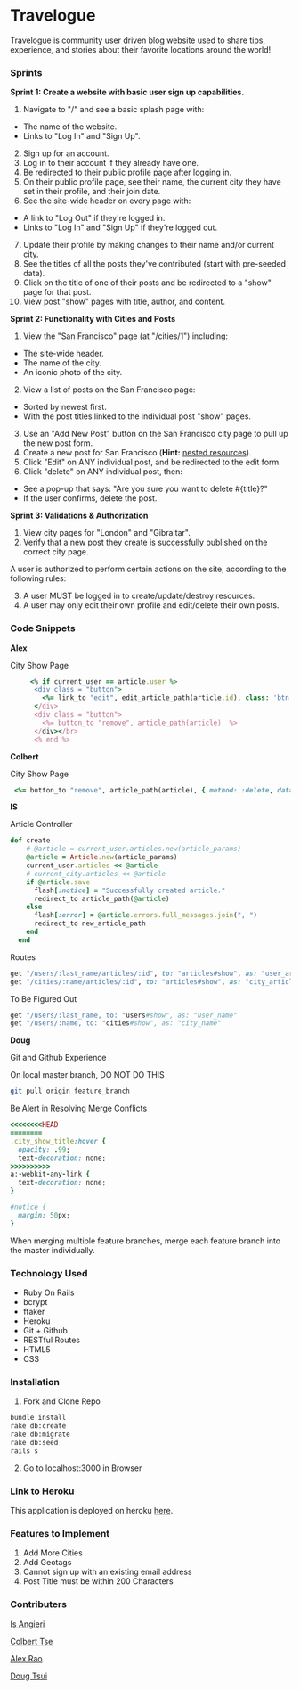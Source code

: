 # Travelogue

Travelogue is community user driven blog website used to share tips, experience, and stories about their favorite locations around the world!

### Sprints
**Sprint 1: Create a website with basic user sign up capabilities.**
1. Navigate to "/" and see a basic splash page with:
  * The name of the website.
  * Links to "Log In" and "Sign Up".
2. Sign up for an account.
1. Log in to their account if they already have one.
1. Be redirected to their public profile page after logging in.
1. On their public profile page, see their name, the current city they have set in their profile, and their join date.
1. See the site-wide header on every page with:
  * A link to "Log Out" if they're logged in.
  * Links to "Log In" and "Sign Up" if they're logged out.
7. Update their profile by making changes to their name and/or current city.
1. See the titles of all the posts they've contributed (start with pre-seeded data).
1. Click on the title of one of their posts and be redirected to a "show" page for that post.
1. View post "show" pages with title, author, and content.

**Sprint 2: Functionality with Cities and Posts**
1. View the "San Francisco" page (at "/cities/1") including:
  * The site-wide header.
  * The name of the city.
  * An iconic photo of the city.
2. View a list of posts on the San Francisco page:
  * Sorted by newest first.
  * With the post titles linked to the individual post "show" pages.
3. Use an "Add New Post" button on the San Francisco city page to pull up the new post form.
1. Create a new post for San Francisco (**Hint:** <a href="http://guides.rubyonrails.org/routing.html#nested-resources" target="_blank">nested resources</a>).
1. Click "Edit" on ANY individual post, and be redirected to the edit form.
1. Click "delete" on ANY individual post, then:
  * See a pop-up that says: "Are you sure you want to delete #{title}?"
  * If the user confirms, delete the post.

**Sprint 3: Validations & Authorization**
1. View city pages for "London" and "Gibraltar".
1. Verify that a new post they create is successfully published on the correct city page.

A user is authorized to perform certain actions on the site, according to the following rules:

3. A user MUST be logged in to create/update/destroy resources.
1. A user may only edit their own profile and edit/delete their own posts.

### Code Snippets

**Alex**

City Show Page
```ruby
     <% if current_user == article.user %>
      <div class = "button">
        <%= link_to "edit", edit_article_path(article.id), class: 'btn btn-light' %>
      </div>
      <div class = "button">
        <%= button_to "remove", article_path(article)  %>
      </div></br>
      <% end %>
```

**Colbert**

City Show Page
```ruby
 <%= button_to "remove", article_path(article), { method: :delete, data: {confirm: "Are you sure you want to delete '#{article.title}'?"}, class: 'btn btn-light'} %>
 ```

**IS**

Article Controller
```ruby
def create
    # @article = current_user.articles.new(article_params) 
    @article = Article.new(article_params)
    current_user.articles << @article
    # current_city.articles << @article
    if @article.save
      flash[:notice] = "Successfully created article."
      redirect_to article_path(@article)
    else
      flash[:error] = @article.errors.full_messages.join(", ")
      redirect_to new_article_path
    end
  end
```
Routes
```ruby
get "/users/:last_name/articles/:id", to: "articles#show", as: "user_article"
get "/cities/:name/articles/:id", to: "articles#show", as: "city_article"
```

To Be Figured Out
```ruby
get "/users/:last_name, to: "users#show", as: "user_name"
get "/users/:name, to: "cities#show", as: "city_name"
```

**Doug**

Git and Github Experience

On local master branch, DO NOT DO THIS
```bash
git pull origin feature_branch
```
Be Alert in Resolving Merge Conflicts
```ruby
<<<<<<<<HEAD
========
.city_show_title:hover {
  opacity: .99;
  text-decoration: none;
>>>>>>>>>>
a:-webkit-any-link {
  text-decoration: none;
}

#notice {
  margin: 50px;
}
```
When merging multiple feature branches, merge each feature branch into the master individually.

### Technology Used
* Ruby On Rails 
* bcrypt
* ffaker
* Heroku
* Git + Github
* RESTful Routes
* HTML5
* CSS

### Installation
1. Fork and Clone Repo
```bash
bundle install
rake db:create
rake db:migrate
rake db:seed
rails s
```
2. Go to localhost:3000 in Browser

### Link to Heroku

This application is deployed on heroku [here](https://travelogueone.herokuapp.com/).

### Features to Implement
1. Add More Cities
2. Add Geotags
3. Cannot sign up with an existing email address
4. Post Title must be within 200 Characters

### Contributers
[Is Angieri](https://github.com/isangieri)

[Colbert Tse](https://github.com/trebloc)

[Alex Rao](https://github.com/alexpsu)

[Doug Tsui](https://github.com/bachtsui)




   
 
